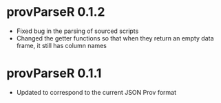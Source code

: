 # provParseR 0.1.2

* Fixed bug in the parsing of sourced scripts
* Changed the getter functions so that when they return an empty data frame, it still has column names

# provParseR 0.1.1

* Updated to correspond to the current JSON Prov format

